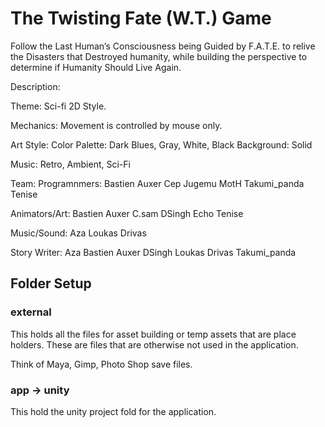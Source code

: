 # The Twisting Fate (W.T.) Game

Follow the Last Human’s Consciousness being Guided by F.A.T.E. to relive the Disasters that Destroyed humanity, while building the perspective to determine if Humanity Should Live Again.

Description:
  

Theme:
  Sci-fi 2D Style.

Mechanics:
  Movement is controlled by mouse only.

Art Style:
  Color Palette:
    Dark Blues, Gray, White, Black
  Background:
    Solid
  
Music:
  Retro, Ambient, Sci-Fi

Team:
  Programnmers:
    Bastien Auxer
    Cep
    Jugemu
    MotH
    Takumi_panda
    Tenise
    
  Animators/Art:
    Bastien Auxer
    C.sam
    DSingh
    Echo
    Tenise

  Music/Sound:
    Aza
    Loukas Drivas

  Story Writer:
    Aza
    Bastien Auxer
    DSingh
    Loukas Drivas
    Takumi_panda

## Folder Setup

### external

This holds all the files for asset building or temp assets that are place holders.
These are files that are otherwise not used in the application.

Think of Maya, Gimp, Photo Shop save files.

### app -> unity

This hold the unity project fold for the application.
